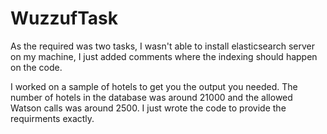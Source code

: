 # WuzzufTask
As the required was two tasks, I wasn't able to install elasticsearch server on my machine, I just added comments where the indexing should happen on the code. 

I worked on a sample of hotels to get you the output you needed. The number of hotels in the database was around 21000 and the allowed Watson calls was around 2500. I just wrote the code to provide the requirments exactly. 

